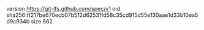 version https://git-lfs.github.com/spec/v1
oid sha256:ff217be670ecb07b512d62531fd58c35cd915d55e130aae1d33b10ea5d9c934b
size 662
